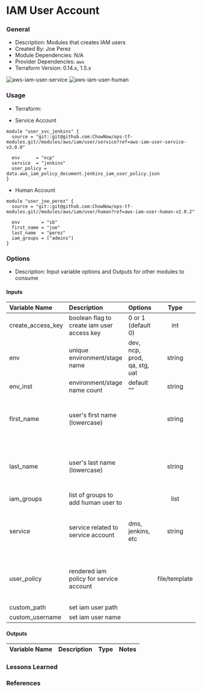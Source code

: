 # IAM User Account

### General

* Description: Modules that creates IAM users
* Created By: Joe Perez
* Module Dependencies: N/A
* Provider Dependencies: `aws`
* Terraform Version: 0.14.x, 1.5.x

![aws-iam-user-service](https://github.com/ChowNow/ops-tf-modules/workflows/aws-iam-user-service/badge.svg)
![aws-iam-user-human](https://github.com/ChowNow/ops-tf-modules/workflows/aws-iam-user-human/badge.svg)

### Usage

* Terraform:

* Service Account
```hcl
module "user_svc_jenkins" {
  source = "git::git@github.com:ChowNow/ops-tf-modules.git//modules/aws/iam/user/service?ref=aws-iam-user-service-v3.0.0"

  env      = "ncp"
  service  = "jenkins"
  user_policy = data.aws_iam_policy_document.jenkins_iam_user_policy.json
}
```

* Human Account
```hcl
module "user_joe_perez" {
  source = "git::git@github.com:ChowNow/ops-tf-modules.git//modules/aws/iam/user/human?ref=aws-iam-user-human-v2.0.2"

  env        = "sb"
  first_name = "joe"
  last_name  = "perez"
  iam_groups = ["admins"]
}
```



### Options

* Description: Input variable options and Outputs for other modules to consume

#### Inputs

| Variable Name     | Description                                | Options                      |     Type      | Required? | Notes                                    |
| :---------------- | :----------------------------------------- | :--------------------------- | :-----------: | :-------: | :--------------------------------------- |
| create_access_key | boolean flag to create iam user access key | 0 or 1 (default 0)           |      int      |    No     |                                          |
| env               | unique environment/stage name              | dev, ncp, prod, qa, stg, uat |    string     |    Yes    |                                          |
| env_inst          | environment/stage name count               | default ""                   |    string     |    No     |                                          |
| first_name        | user's first name (lowercase)              |                              |    string     |    Yes    | required when creating a human account   |
| last_name         | user's last name (lowercase)               |                              |    string     |    Yes    | required when creating a human account   |
| iam_groups        | list of groups to add human user to        |                              |     list      |    No     |                                          |
| service           | service related to service account         | dms, jenkins, etc            |    string     |    Yes    | required when creating a service account |
| user_policy       | rendered iam policy for service account    |                              | file/template |    Yes    | required when creating a service account |
| custom_path       | set iam user path                          |                              |               |    No     |                                          |
| custom_username   | set iam user name                          |                              |               |    No     |                                          |

#### Outputs

| Variable Name | Description | Type  | Notes |
| :------------ | :---------- | :---: | :---- |


### Lessons Learned


### References
